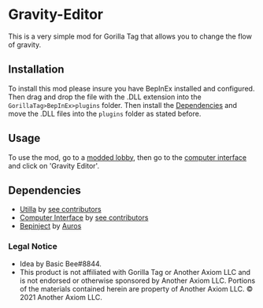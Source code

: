 # Gravity-Editor
This is a very simple mod for Gorilla Tag that allows you to change the flow of gravity.

## Installation

To install this mod please insure you have BepInEx installed and configured. Then drag and drop the file with the .DLL extension into the ```GorillaTag>BepInEx>plugins``` folder. Then install the [Dependencies](#Dependencies) and move the .DLL files into the ```plugins``` folder as stated before.

## Usage
To use the mod, go to a [modded lobby](https://github.com/legoandmars/Utilla#enabling-your-mod), then go to the [computer interface](https://github.com/ToniMacaroni/ComputerInterface) and click on 'Gravity Editor'.

## Dependencies

* [Utilla](https://github.com/legoandmars/Utilla) by [see contributors](https://github.com/legoandmars/Utilla/graphs/contributors)
* [Computer Interface](https://github.com/ToniMacaroni/ComputerInterface) by [see contributors](https://github.com/ToniMacaroni/ComputerInterface/graphs/contributors)
* [Bepinject](https://github.com/Auros/Bepinject/releases/tag/1.0.0) by [Auros](https://github.com/Auros)

### Legal Notice
* Idea by Basic Bee#8844.
* This product is not affiliated with Gorilla Tag or Another Axiom LLC and is not endorsed or otherwise sponsored by Another Axiom LLC. Portions of the materials contained herein are property of Another Axiom LLC. ©️ 2021 Another Axiom LLC.
